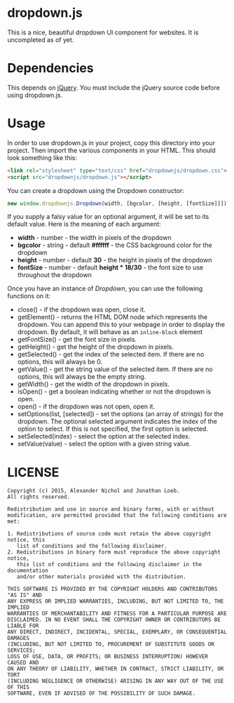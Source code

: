 # dropdown.js

This is a nice, beautiful dropdown UI component for websites. It is uncompleted as of yet.

# Dependencies

This depends on [jQuery](https://jquery.com). You must include the jQuery source code before using dropdown.js.

# Usage

In order to use dropdown.js in your project, copy this directory into your project. Then import the various components in your HTML. This should look something like this:

```html
<link rel="stylesheet" type="text/css" href="dropdownjs/dropdown.css">
<script src="dropdownjs/dropdown.js"></script>
```

You can create a dropdown using the Dropdown constructor:

```javascript
new window.dropdownjs.Dropdown(width, [bgcolor, [height, [fontSize]]])
```

If you supply a falsy value for an optional argument, it will be set to its default value. Here is the meaning of each argument:

 * **width** - number - the width in pixels of the dropdown
 * **bgcolor** - string - default **#ffffff** - the CSS background color for the dropdown
 * **height** - number - default **30** - the height in pixels of the dropdown
 * **fontSize** - number - default **height \* 18/30** - the font size to use throughout the dropdown

Once you have an instance of *Dropdown*, you can use the following functions on it:

 * close() - if the dropdown was open, close it.
 * getElement() - returns the HTML DOM node which represents the dropdown. You can append this to your webpage in order to display the dropdown. By default, it will behave as an `inline-block` element
 * getFontSize() - get the font size in pixels.
 * getHeight() - get the height of the dropdown in pixels.
 * getSelected() - get the index of the selected item. If there are no options, this will always be 0.
 * getValue() - get the string value of the selected item. If there are no options, this will always be the empty string.
 * getWidth() - get the width of the dropdown in pixels.
 * isOpen() - get a boolean indicating whether or not the dropdown is open.
 * open() - if the dropdown was not open, open it.
 * setOptions(list, [selected]) - set the options (an array of strings) for the dropdown. The optional selected argument indicates the index of the option to select. If this is not specified, the first option is selected.
 * setSelected(index) - select the option at the selected index.
 * setValue(value) - select the option with a given string value.

# LICENSE

```
Copyright (c) 2015, Alexander Nichol and Jonathan Loeb.
All rights reserved.

Redistribution and use in source and binary forms, with or without
modification, are permitted provided that the following conditions are met:

1. Redistributions of source code must retain the above copyright notice, this
   list of conditions and the following disclaimer. 
2. Redistributions in binary form must reproduce the above copyright notice,
   this list of conditions and the following disclaimer in the documentation
   and/or other materials provided with the distribution.

THIS SOFTWARE IS PROVIDED BY THE COPYRIGHT HOLDERS AND CONTRIBUTORS "AS IS" AND
ANY EXPRESS OR IMPLIED WARRANTIES, INCLUDING, BUT NOT LIMITED TO, THE IMPLIED
WARRANTIES OF MERCHANTABILITY AND FITNESS FOR A PARTICULAR PURPOSE ARE
DISCLAIMED. IN NO EVENT SHALL THE COPYRIGHT OWNER OR CONTRIBUTORS BE LIABLE FOR
ANY DIRECT, INDIRECT, INCIDENTAL, SPECIAL, EXEMPLARY, OR CONSEQUENTIAL DAMAGES
(INCLUDING, BUT NOT LIMITED TO, PROCUREMENT OF SUBSTITUTE GOODS OR SERVICES;
LOSS OF USE, DATA, OR PROFITS; OR BUSINESS INTERRUPTION) HOWEVER CAUSED AND
ON ANY THEORY OF LIABILITY, WHETHER IN CONTRACT, STRICT LIABILITY, OR TORT
(INCLUDING NEGLIGENCE OR OTHERWISE) ARISING IN ANY WAY OUT OF THE USE OF THIS
SOFTWARE, EVEN IF ADVISED OF THE POSSIBILITY OF SUCH DAMAGE.
```
